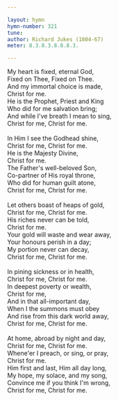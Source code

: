 ```yaml
---

layout: hymn
hymn-number: 321
tune: 
author: Richard Jukes (1804-67)
meter: 8.3.8.3.8.8.8.3.

---
```

My heart is fixed, eternal God,<br>Fixed on Thee, Fixed on Thee.<br>And my immortal choice is made,<br>Christ for me.<br>He is the Prophet, Priest and King<br>Who did for me salvation bring;<br>And while I've breath I mean to sing,<br>Christ for me, Christ for me.<br><br>In Him I see the Godhead shine,<br>Christ for me, Christ for me.<br>He is the Majesty Divine,<br>Christ for me.<br>The Father's well-beloved Son,<br>Co-partner of His royal throne,<br>Who did for human guilt atone,<br>Christ for me, Christ for me.<br><br>Let others boast of heaps of gold,<br>Christ for me, Christ for me.<br>His riches never can be told,<br>Christ for me.<br>Your gold will waste and wear away,<br>Your honours perish in a day;<br>My portion never can decay,<br>Christ for me, Christ for me.<br><br>In pining sickness or in health,<br>Christ for me, Christ for me.<br>In deepest poverty or wealth,<br>Christ for me,<br>And in that all-important day,<br>When I the summons must obey<br>And rise from this dark world away,<br>Christ for me, Christ for me.<br><br>At home, abroad by night and day,<br>Christ for me, Christ for me.<br>Whene'er I preach, or sing, or pray,<br>Christ for me.<br>Him first and last, Him all day long,<br>My hope, my solace, and my song,<br>Convince me if you think I'm wrong,<br>Christ for me, Christ for me.<br><br><br>

